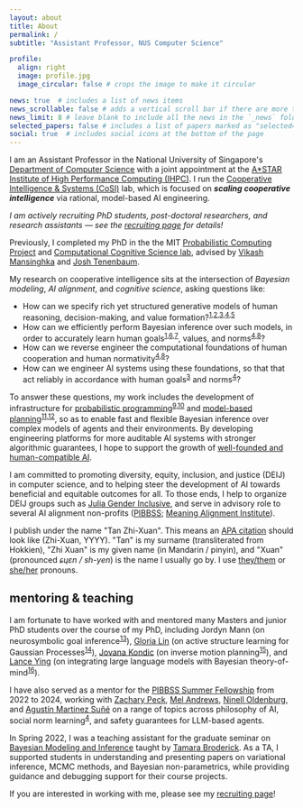 ```yaml
---
layout: about
title: About
permalink: /
subtitle: "Assistant Professor, NUS Computer Science"

profile:
  align: right
  image: profile.jpg
  image_circular: false # crops the image to make it circular

news: true  # includes a list of news items
news_scrollable: false # adds a vertical scroll bar if there are more than 3 news items
news_limit: 8 # leave blank to include all the news in the `_news` folder
selected_papers: false # includes a list of papers marked as "selected={true}"
social: true  # includes social icons at the bottom of the page
---
```


I am an Assistant Professor in the National University of Singapore's [Department of Computer Science](https://www.comp.nus.edu.sg/cs/) with a joint appointment at the [A\*STAR Institute of High Performance Computing (IHPC)](https://www.a-star.edu.sg/ihpc). I run the [Cooperative Intelligence & Systems (CoSI)](https://cosilab.github.io) lab, which is focused on ***scaling cooperative intelligence*** via rational, model-based AI engineering.

*I am actively recruiting PhD students, post-doctoral researchers, and research assistants — see the [recruiting page](/recruiting) for details!*

Previously, I completed my PhD in the the MIT [Probabilistic Computing Project](http://probcomp.csail.mit.edu/) and [Computational Cognitive Science lab](https://cocosci.mit.edu/), advised by [Vikash Mansinghka](http://probcomp.csail.mit.edu/principal-investigator/) and [Josh Tenenbaum](https://cocosci.mit.edu/josh).

My research on cooperative intelligence sits at the intersection of *Bayesian modeling*, *AI alignment*, and *cognitive science*, asking questions like:
- How can we specify rich yet structured generative models of human reasoning, decision-making, and value formation?<sup>[1][ref_sips],[2][ref_brbtom],[3][ref_clips],[4][ref_namg],[5][ref_beyond]</sup>
- How can we efficiently perform Bayesian inference over such models, in order to accurately learn human goals<sup>[1][ref_sips],[6][ref_hbtom],[7][ref_oesips]</sup>, values, and norms<sup>[4][ref_namg],[8][ref_bayesnorm]</sup>?
- How can we reverse engineer the computational foundations of human cooperation and human normativity<sup>[4][ref_namg],[8][ref_bayesnorm]</sup>?
- How can we engineer AI systems using these foundations, so that that act reliably in accordance with human goals<sup>[3][ref_clips]</sup> and norms<sup>[4][ref_namg]</sup>?

To answer these questions, my work includes the development of infrastructure for [probabilistic programming](https://www.gen.dev/)<sup>[9][ref_smcp3],[10][ref_genify]</sup> and [model-based planning](https://github.com/JuliaPlanners/PDDL.jl)<sup>[11][ref_pddljl],[12][ref_absint]</sup>, so as to enable fast and flexible Bayesian inference over complex models of agents and their environments. By developing engineering platforms for more auditable AI systems with stronger algorithmic guarantees, I hope to support the growth of [well-founded and human-compatible AI](https://youtu.be/mYOg8_iPpFg?t=924).

I am committed to promoting diversity, equity, inclusion, and justice (DEIJ) in computer science, and to helping steer the development of AI towards beneficial and equitable outcomes for all. To those ends, I help to organize DEIJ groups such as [Julia Gender Inclusive](https://discourse.julialang.org/t/announcing-julia-gender-inclusive/63702), and serve in advisory role to several AI alignment non-profits ([PIBBSS](https://www.pibbss.ai/); [Meaning Alignment Institute](https://www.meaningalignment.org/)).

I publish under the name "Tan Zhi-Xuan". This means an [APA citation](https://apastyle.apa.org/style-grammar-guidelines/citations/basic-principles/author-date) should look like (Zhi-Xuan, YYYY). "Tan" is my surname (transliterated from Hokkien), "Zhi Xuan" is my given name (in Mandarin / pinyin), and "Xuan" (pronounced *ɕɥɛn / sh-yen*) is the name I usually go by. I use [they/them](https://en.pronouns.page/are/they/them) or [she/her](https://en.pronouns.page/are/she/her) pronouns.

## mentoring & teaching

I am fortunate to have worked with and mentored many Masters and junior PhD students over the course of my PhD, including Jordyn Mann (on neurosymbolic goal inference<sup>[13][ref_neurosym]</sup>), [Gloria Lin](https://gzlin7.github.io/) (on active structure learning for Gaussian Processes<sup>[14][ref_gpactive]</sup>), [Jovana Kondic](https://scholar.google.com/citations?user=CmAO43YAAAAJ&hl=en) (on inverse motion planning<sup>[15][ref_imp]</sup>), and [Lance Ying](https://scholar.harvard.edu/lanceying/home) (on integrating large language models with Bayesian theory-of-mind<sup>[16][ref_labtom]</sup>).

I have also served as a mentor for the [PIBBSS Summer Fellowship](https://pibbss.ai/fellowship/) from 2022 to 2024, working with [Zachary Peck](https://researchdirectory.uc.edu/p/peckzy), [Mel Andrews](https://mel-andrews.com/), [Ninell Oldenburg](https://ninell-oldenburg.github.io/), and [Agustín Martinez Suñé](https://agusmartinez.ar/) on a range of topics across philosophy of AI, social norm learning<sup>[4][ref_namg]</sup>, and safety guarantees for LLM-based agents.

In Spring 2022, I was a teaching assistant for the graduate seminar on [Bayesian Modeling and Inference](https://tamarabroderick.com/course_6_435_2022_spring.html) taught by [Tamara Broderick](https://tamarabroderick.com/). As a TA, I supported students in understanding and presenting papers on variational inference, MCMC methods, and Bayesian non-parametrics, while providing guidance and debugging support for their course projects.

If you are interested in working with me, please see my [recruiting page](/recruiting)!

[ref_sips]: https://arxiv.org/abs/2006.07532
[ref_brbtom]: https://arxiv.org/abs/2106.13249
[ref_clips]: https://arxiv.org/abs/2402.17930
[ref_namg]: https://arxiv.org/abs/2402.13399
[ref_beyond]: https://arxiv.org/abs/2408.16984
[ref_hbtom]: https://arxiv.org/abs/2208.02914
[ref_oesips]: https://arxiv.org/abs/2407.16770
[ref_bayesnorm]: https://arxiv.org/abs/1905.11110
[ref_smcp3]: https://proceedings.mlr.press/v206/lew23a.html
[ref_genify]: https://popl21.sigplan.org/details/lafi-2021-papers/5/
[ref_pddljl]: https://dspace.mit.edu/handle/1721.1/143179
[ref_absint]: https://arxiv.org/abs/2208.02938
[ref_neurosym]: https://dspace.mit.edu/handle/1721.1/130701
[ref_gpactive]: https://dspace.mit.edu/handle/1721.1/143176
[ref_imp]: https://dspace.mit.edu/handle/1721.1/153789
[ref_labtom]: https://arxiv.org/abs/2408.12022
